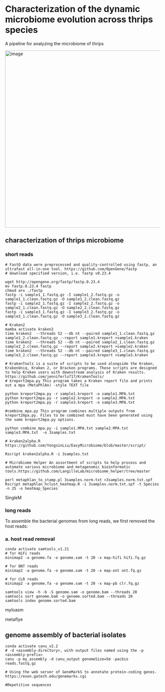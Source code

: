 # Characterization of the dynamic microbiome evolution across thrips species
A pipeline for analyzing the microbiome of thrips

<img width="1143" height="576" alt="image" src="https://github.com/user-attachments/assets/0deecc13-68af-4ac5-8e15-4cea1b8cdfcc" />



## characterization of thrips microbiome

### short reads
```
# FastQ data were preprocessed and quality-controlled using fastp, an ultrafast all-in-one tool. https://github.com/OpenGene/fastp
# download specified version, i.e. fastp v0.23.4

wget http://opengene.org/fastp/fastp.0.23.4
mv fastp.0.23.4 fastp
chmod a+x ./fastp
fastp -i sample1_1.fastq.gz -I sample1_2.fastq.gz -o sample1_1.clean.fastq.gz -O sample1_2.clean.fastq.gz
fastp -i sample2_1.fastq.gz -I sample2_2.fastq.gz -o sample2_1.clean.fastq.gz -O sample2_2.clean.fastq.gz
fastp -i sample3_1.fastq.gz -I sample3_2.fastq.gz -o sample3_1.clean.fastq.gz -O sample3_2.clean.fastq.gz

# Kraken2
mamba activate kraken2
time kraken2  --threads 52 --db nt --paired sample1_1.clean.fastq.gz sample1_2.clean.fastq.gz --report sample1.kreport >sample1.kraken
time kraken2  --threads 52 --db nt --paired sample2_1.clean.fastq.gz sample2_2.clean.fastq.gz --report sample2.kreport >sample2.kraken
time kraken2  --threads 52 --db nt --paired sample3_1.clean.fastq.gz sample3_2.clean.fastq.gz --report sample3.kreport >sample3.kraken

# KrakenTools is a suite of scripts to be used alongside the Kraken, KrakenUniq, Kraken 2, or Bracken programs. These scripts are designed to help Kraken users with downstream analysis of Kraken results. https://github.com/jenniferlu717/KrakenTools/
# kreport2mpa.py This program takes a Kraken report file and prints out a mpa (MetaPhlAn) -style TEXT file

python kreport2mpa.py -r sample1.kreport -o sample1.MPA.txt
python kreport2mpa.py -r sample2.kreport -o sample2.MPA.txt
python kreport2mpa.py -r sample3.kreport -o sample3.MPA.txt

#combine_mpa.py This program combines multiple outputs from kreport2mpa.py. Files to be combined must have been generated using the same kreport2mpa.py options.

python combine_mpa.py -i sample1.MPA.txt sample2.MPA.txt sample3.MPA.txt  -o 3samples.txt

# kraken2alpha.R https://github.com/YongxinLiu/EasyMicrobiome/blob/master/script/

Rscript kraken2alpha.R -i 3samples.txt

# Microbiome Helper An assortment of scripts to help process and automate various microbiome and metagenomic bioinformatic tools.https://github.com/LangilleLab/microbiome_helper/tree/master 

perl metaphlan_to_stamp.pl 3samples.norm.txt >3samples.norm.txt.spf
Rscript metaphlan_hclust_heatmap.R -i 3samples.norm.txt.spf -t Species -n 25 -o heatmap_Species
```


SingleM


### long reads
To assemble the bacterial genomes from long reads, we first removed the host reads:

### a. host read removal

    
```
conda activate samtools_v1.21
# for HiFi reads
minimap2 -a genome.fa -o genome.sam -t 20 -x map-hifi hifi.fq.gz

# for ONT reads
minimap2 -a genome.fa -o genome.sam -t 20 -x map-ont ont.fq.gz

# for CLR reads
minimap2 -a genome.fa -o genome.sam -t 20 -x map-pb clr.fq.gz

samtools view -h -b -S genome.sam -o genome.bam --threads 20
samtools sort genome.bam -o genome.sorted.bam --threads 20
samtools index genome.sorted.bam
```

myloasm

metaflye



## genome assembly of bacterial isolates
```
conda activate canu_v2.2
# -d <assembly-directory>, with output files named using the -p <assembly-prefix>
canu -p my_assembly -d canu_output genomeSize=5m -pacbio reads.fastq.gz

# Using the web server of GeneMarkS to annotate protein-coding genes.
https://exon.gatech.edu/genemarks.cgi

#Repetitive sequences


```


